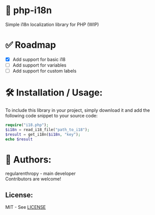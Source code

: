 # 🔑 php-i18n

Simple i18n localization library for PHP (WIP)

# ✅ Roadmap
- [X] Add support for basic i18
- [ ] Add support for variables
- [ ] Add support for custom labels

# 🛠️ Installation / Usage:
To include this library in your project, simply download it and add the following code snippet to your source code:
```php
require("i18.php");
$i18n = read_i18_file("path_to_i18");
$result = get_i18n($i18n, "key");
echo $result
```

# 👤 Authors:
regularenthropy - main developer  
Contributors are welcome!


License:
--------
MIT - See [LICENSE](/LICENSE)